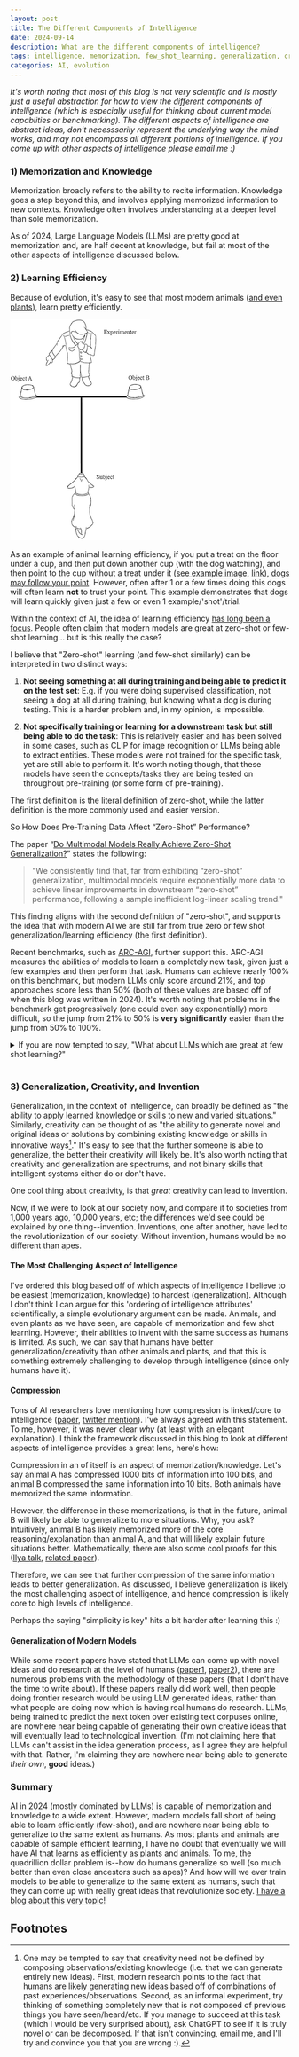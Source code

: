 ```yaml
---
layout: post
title: The Different Components of Intelligence
date: 2024-09-14
description: What are the different components of intelligence?
tags: intelligence, memorization, few_shot_learning, generalization, creativity
categories: AI, evolution
---
```


*It's worth noting that most of this blog is not very scientific and is mostly just a useful abstraction for how to view the different components of intelligence (which is especially useful for thinking about current model capablities or benchmarking). The different aspects of intelligence are abstract ideas, don't necesssarily represent the underlying way the mind works, and may not encompass all different portions of intelligence. If you come up with other aspects of intelligence please email me :)*


### 1) Memorization and Knowledge 

Memorization broadly refers to the ability to recite information. Knowledge goes a step beyond this, and involves applying memorized information to new contexts. Knowledge often involves understanding at a deeper level than sole memorization.

As of 2024, Large Language Models (LLMs) are pretty good at memorization and, are half decent at knowledge, but fail at most of the other aspects of intelligence discussed below.


### 2) Learning Efficiency

Because of evolution, it's easy to see that most modern animals ([and even plants](https://pubmed.ncbi.nlm.nih.gov/24390479/)), learn pretty efficiently.

<a id="image-experiment"></a>
<!-- <img src="/assets/image.png" alt="Object choice task experiment" width="300"> -->

![object choice task experiment](/assets/img/blog/dog_experiment.png)

As an example of animal learning efficiency, if you put a treat on the floor under a cup, and then put down another cup (with the dog watching), and then point to the cup without a treat under it ([see example image](#image-experiment), [link](https://www.google.com/url?sa=i&url=https%3A%2F%2Flink.springer.com%2F10.1007%2F978-3-319-47829-6_100-1&psig=AOvVaw2cVxlE7-ZVPwfrL25o3WDF&ust=1726449432306000&source=images&cd=vfe&opi=89978449&ved=0CBcQjhxqFwoTCLDCsbzjw4gDFQAAAAAdAAAAABAE)), [dogs may follow your point](https://www.psychologytoday.com/us/blog/canine-corner/201502/study-dogs-can-identify-liars-and-they-dont-trust-them). However, often after 1 or a few times doing this dogs will often learn **not** to trust your point. This example demonstrates that dogs will learn quickly given just a few or even 1 example/'shot'/trial.


Within the context of AI, the idea of learning efficiency [has long been a focus](https://arxiv.org/abs/2205.06743). People often claim that modern models are great at zero-shot or few-shot learning... but is this really the case?

I believe that "Zero-shot" learning (and few-shot similarly) can be interpreted in two distinct ways:

1. **Not seeing something at all during training and being able to predict it on the test set**: E.g. if you were doing supervised classification, not seeing a dog at all during training, but knowing what a dog is during testing. This is a harder problem and, in my opinion, is impossible. 
   
2. **Not specifically training or learning for a downstream task but still being able to do the task**: This is relatively easier and has been solved in some cases, such as CLIP for image recognition or LLMs being able to extract entities. These models were not trained for the specific task, yet are still able to perform it. It's worth noting though, that these models have seen the concepts/tasks they are being tested on throughout pre-training (or some form of pre-training).

The first definition is the literal definition of zero-shot, while the latter definition is the more commonly used and easier version.

So How Does Pre-Training Data Affect “Zero-Shot” Performance?

The paper “[Do Multimodal Models Really Achieve Zero-Shot Generalization?](https://arxiv.org/pdf/2404.04125)” states the following:

> "We consistently find that, far from exhibiting “zero-shot” generalization, multimodal models require exponentially more data to achieve linear improvements in downstream “zero-shot” performance, following a sample inefficient log-linear scaling trend."

This finding aligns with the second definition of "zero-shot", and supports the idea that with modern AI we are still far from true zero or few shot generalization/learning efficiency (the first definition).

Recent benchmarks, such as [ARC-AGI](https://arcprize.org/), further support this. ARC-AGI measures the abilities of models to learn a completely new task, given just a few examples and then perform that task. Humans can achieve nearly 100% on this benchmark, but modern LLMs only score around 21%, and top approaches score less than 50% (both of these values are based off of when this blog was written in 2024). It's worth noting that problems in the benchmark get progressively (one could even say exponentially) more difficult, so the jump from 21% to 50% is **very significantly** easier than the jump from 50% to 100%. 



<details>
  <summary>If you are now tempted to say, "What about LLMs which are great at few shot learning?"</summary>

  LLMs are not good at few shot learning unless they have already been trained on data similar to whatever task is being performed. For benchmarks such as ARC, which are completely out of distribution for the pre-training data of LLMs, they do terrible at few shot learning. AI researchers have become accustomed to calling models good at few shot learning, even though models have often seen similar examples during pre-training hundreds or even thousands of times during training. [Paper](https://arxiv.org/pdf/2404.04125)
</details>



<br>



### 3) Generalization, Creativity, and Invention

Generalization, in the context of intelligence, can broadly be defined as "the ability to apply learned knowledge or skills to new and varied situations." Similarly, creativity can be thought of as "the ability to generate novel and original ideas or solutions by combining existing knowledge or skills in innovative ways[^1]."  It's easy to see that the further someone is able to generalize, the better their creativity will likely be. It's also worth noting that creativity and generalization are spectrums, and not binary skills that intelligent systems either do or don't have.

One cool thing about creativity, is that *great* creativity can lead to invention. 

Now, if we were to look at our society now, and compare it to societies from 1,000 years ago, 10,000 years, etc; the differences we'd see could be explained by one thing--invention. Inventions, one after another, have led to the revolutionization of our society. Without invention, humans would be no different than apes.


#### The Most Challenging Aspect of Intelligence 
I've ordered this blog based off of which aspects of intelligence I believe to be easiest (memorization, knowledge) to hardest (generalization). Although I don't think I can argue for this 'ordering of intelligence attributes' scientifically, a simple evolutionary argument can be made. Animals, and even plants as we have seen, are capable of memorization and few shot learning. However, their abilities to invent with the same success as humans is limited. As such, we can say that humans have better generalization/creativity than other animals and plants, and that this is something extremely challenging to develop through intelligence (since only humans have it).


#### Compression
Tons of AI researchers love mentioning how compression is linked/core to intelligence ([paper](https://arxiv.org/pdf/2309.10668), [twitter mention](https://x.com/arankomatsuzaki)). I've always agreed with this statement. To me, however, it was never clear *why* (at least with an elegant explanation). I think the framework discussed in this blog to look at different aspects of intelligence provides a great lens, here's how:

Compression in an of itself is an aspect of memorization/knowledge. Let's say animal A has compressed 1000 bits of information into 100 bits, and animal B compressed the same information into 10 bits. Both animals have memorized the same information.

However, the difference in these memorizations, is that in the future, animal B will likely be able to generalize to more situations. Why, you ask? Intuitively, animal B has likely memorized more of the core reasoning/explanation than animal A, and that will likely explain future situations better. Mathematically, there are also some cool proofs for this ([Ilya talk](https://www.youtube.com/watch?v=AKMuA_TVz3A), [related paper](https://arxiv.org/pdf/2304.09355)).

Therefore, we can see that further compression of the same information leads to better generalization. As discussed, I believe generalization is likely the most challenging aspect of intelligence, and hence compression is likely core to high levels of intelligence.

Perhaps the saying "simplicity is key" hits a bit harder after learning this :)

#### Generalization of Modern Models
While some recent papers have stated that LLMs can come up with novel ideas and do research at the level of humans ([paper1](https://arxiv.org/pdf/2409.04109), [paper2](https://www.arxiv.org/pdf/2408.06292)), there are numerous problems with the methodology of these papers (that I don't have the time to write about). If these papers really did work well, then people doing frontier research would be using LLM generated ideas, rather than what people are doing now which is having real humans do research. LLMs, being trained to predict the next token over existing text corpuses online, are nowhere near being capable of generating their own creative ideas that will eventually lead to technological invention. (I'm not claiming here that LLMs can't assist in the idea generation process, as I agree they are helpful with that. Rather, I'm claiming they are nowhere near being able to generate *their own*, **good** ideas.)


### Summary
AI in 2024 (mostly dominated by LLMs) is capable of memorization and knowledge to a wide extent. However, modern models fall short of being able to learn efficiently (few-shot), and are nowhere near being able to generalize to the same extent as humans. As most plants and animals are capable of sample efficient learning, I have no doubt that eventually we will have AI that learns as efficiently as plants and animals. To me, the quadrillion dollar problem is--how do humans generalize so well (so much better than even close ancestors such as apes)? And how will we ever train models to be able to generalize to the same extent as humans, such that they can come up with really great ideas that revolutionize society. [I have a blog about this very topic!](https://alexiglad.github.io/blog/2023/biological_intelligence/)


## Footnotes

[^1]: One may be tempted to say that creativity need not be defined by composing observations/existing knowledge (i.e. that we can generate entirely new ideas). First, modern research points to the fact that humans are likely generating new ideas based off of combinations of past experiences/observations. Second, as an informal experiment, try thinking of something completely new that is not composed of previous things you have seen/heard/etc. If you manage to succeed at this task (which I would be very surprised about), ask ChatGPT to see if it is truly novel or can be decomposed. If that isn't convincing, email me, and I'll try and convince you that you are wrong :).